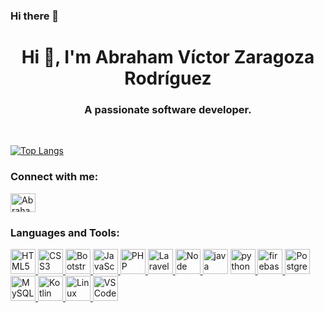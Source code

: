 ### Hi there 👋

<!--
**17920368/17920368** is a ✨ _special_ ✨ repository because its `README.md` (this file) appears on your GitHub profile.

Here are some ideas to get you started:

- 🔭 I’m currently working on ...
- 🌱 I’m currently learning ...
- 👯 I’m looking to collaborate on ...
- 🤔 I’m looking for help with ...
- 💬 Ask me about ...
- 📫 How to reach me: ...
- 😄 Pronouns: ...
- ⚡ Fun fact: ...
-->
<h1 align="center">Hi 👋, I'm Abraham Víctor Zaragoza Rodríguez</h1>
<h3 align="center">A passionate software developer.</h3>
<!--<p align="left"> <a href="https://twitter.com/thisiswilltobs" target="blank"><img src="https://img.shields.io/twitter/follow/thisiswilltobs?logo=twitter&style=for-the-badge" alt="thisiswilltobs" /></a> </p>-->
<br>

<!--[![Top Langs](https://github-readme-stats.vercel.app/api/top-langs/?username=17920368&layout=compact&theme=buefy)](https://github-readme-stats.vercel.app/api/top-langs/?username=17920368&layout=compact&theme=buefy)-->
[![Top Langs](https://github-readme-stats.vercel.app/api/top-langs/?username=17920368&layout=compact)](https://github.com/anuraghazra/github-readme-stats)
<h3 align="left">Connect with me:</h3>
<p align="left">
<a href="https://www.linkedin.com/in/abraham-v%C3%ADctor-zaragoza-rodr%C3%ADguez-6659a1222/" target="blank"><img align="center" src="https://cdn.jsdelivr.net/npm/simple-icons@3.0.1/icons/linkedin.svg" alt="Abraham Víctor Zaragoza Rodríguez" height="30" width="40" /></a>
</p>

<h3 align="left">Languages and Tools:</h3>
<p align="left">
<a href="https://lenguajehtml.com/" target="_blank"> <img src="https://www.vectorlogo.zone/logos/w3_html5/w3_html5-icon.svg" alt="HTML5" width="40" height="40"/> </a> 
<a href="https://lenguajecss.com/" target="_blank"> <img src="https://www.vectorlogo.zone/logos/w3_css/w3_css-official.svg" alt="CSS3" width="40" height="40"/> </a>
<a href="https://getbootstrap.com/" target="_blank"> <img src="https://www.vectorlogo.zone/logos/getbootstrap/getbootstrap-icon.svg" alt="Bootstrap" width="40" height="40"/> </a> 
<a href="https://www.javascript.com/" target="_blank"> <img src="https://www.vectorlogo.zone/logos/javascript/javascript-vertical.svg" alt="JavaScript" width="40" height="40"/> </a> 
<a href="https://www.php.net/manual/es/index.php" target="_blank"> <img src="https://www.vectorlogo.zone/logos/php/php-horizontal.svg" alt="PHP" width="40" height="40"/> </a> 
<a href="https://laravel.com/docs/8.x/" target="_blank"> <img src="https://www.vectorlogo.zone/logos/laravel/laravel-icon.svg" alt="Laravel 8" width="40" height="40"/> </a> 
<a href="https://nodejs.org/es/docs/" target="_blank"> <img src="https://www.vectorlogo.zone/logos/nodejs/nodejs-icon.svg" alt="Node JS" width="40" height="40"/> </a> 
<a href ="https://www.java.com/en/" target ="_blank"> <img src="https://www.vectorlogo.zone/logos/java/java-icon.svg" alt="java" width="40" height="40"/></a> <a href ="https://www.python.org/" target ="_blank"> <img src="https://www.vectorlogo.zone/logos/python/python-icon.svg" alt="python" width="40" height="40"/> </a>
<a href="https://firebase.google.com/" target="_blank"> <img src="https://www.vectorlogo.zone/logos/firebase/firebase-icon.svg" alt="firebase" width="40" height="40"/> </a>
<a href="https://www.postgresql.org/" target="_blank"> <img src="https://www.vectorlogo.zone/logos/postgresql/postgresql-icon.svg" alt="PostgreSQL" width="40" height="40"/> </a> 
<a href="https://www.mysql.com/" target="_blank"> <img src="https://www.vectorlogo.zone/logos/mysql/mysql-icon.svg" alt="MySQL" width="40" height="40"/> </a> 
<a href="https://kotlinlang.org/" target="_blank"> <img src="https://www.vectorlogo.zone/logos/kotlinlang/kotlinlang-icon.svg" alt="Kotlin" width="40" height="40"/> </a>
<a href="https://www.linux.org/" target="_blank"> <img src="https://www.vectorlogo.zone/logos/linux/linux-icon.svg" alt="Linux" width="40" height="40"/> </a> 
<a href="https://code.visualstudio.com/" target="_blank"> <img src="https://www.vectorlogo.zone/logos/visualstudio_code/visualstudio_code-icon.svg" alt="VS Code" width="40" height="40"/> </a> 
</p>
